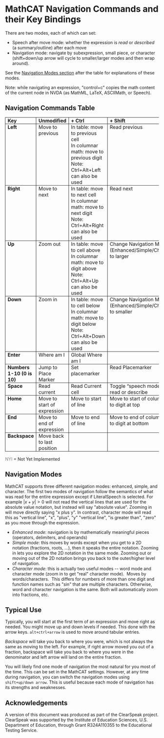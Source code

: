# MathCAT Navigation Commands and their Key Bindings

There are two modes, each of which can set:
* Speech after move mode: whether the expression is <i>read</i> or <i>described</i>
(a summary/outline) after each move
* Navigation mode: navigate by subexpression, small piece, or
character (shift+down/up arrow will cycle to smaller/larger modes and then wrap
around).

See the [Navigation Modes section](#navigation-modes) after the table for explanations of these modes.

Note: while navigating an expression, "control+c" copies the math content of the current node in NVDA (as MathML, LaTeX, ASCIIMath, or Speech).



## Navigation Commands Table
<table class=MsoTableGrid border=1 cellspacing=0 cellpadding=0
 style='border-collapse:collapse;border:none'>
 <thead>
  <tr style='page-break-inside:avoid'>
   <td valign=top style='border:solid 1.0pt;padding:0in 5.4pt 0in 5.4pt'>
   <a
   name="Table_of_Keybindings"><b>Key</b></a>
   </td>
   <td valign=top style='border:solid 1.0pt;border-left:none;
   padding:0in 5.4pt 0in 5.4pt'>
   <b>Unmodified</b>
   </td>
   <td valign=top style='border:solid 1.0pt;border-left:none;
   padding:0in 5.4pt 0in 5.4pt'>
   <b>+ Ctrl</b>
   </td>
   <td valign=top style='border:solid 1.0pt;border-left:none;
   padding:0in 5.4pt 0in 5.4pt'>
   <b>+ Shift</b>
   </td>
   <td valign=top style='border:solid 1.0pt;border-left:none;
   padding:0in 5.4pt 0in 5.4pt'>
   <b>+Cntrl+Shift</b>
   </td>
  </tr>
 </thead>
 <tr style='page-break-inside:avoid'>
  <td valign=top style='border:solid 1.0pt;border-top:none;
  padding:0in 5.4pt 0in 5.4pt'>
  <b>Left</b>
  </td>
  <td valign=top style='border-top:none;border-left:none;border-bottom:solid 1.0pt;
  border-right:solid 1.0pt;padding:0in 5.4pt 0in 5.4pt'>
  Move to
  previous
  </td>
  <td valign=top style='border-top:none;border-left:none;border-bottom:solid 1.0pt;
  border-right:solid 1.0pt;padding:0in 5.4pt 0in 5.4pt'>
  In table: move to previous cell<br/>
  In columnar math: move to previous digit<br/>
  Note: Ctrl+Alt+Left can also be used
  </td>
  <td valign=top style='border-top:none;border-left:none;border-bottom:solid 1.0pt;
  border-right:solid 1.0pt;padding:0in 5.4pt 0in 5.4pt'>
  Read previous
  </td>
  <td valign=top style='border-top:none;border-left:none;border-bottom:solid 1.0pt;
  border-right:solid 1.0pt;padding:0in 5.4pt 0in 5.4pt'>
  Describe
  previous
  </td>
 </tr>
 <tr style='page-break-inside:avoid'>
  <td valign=top style='border:solid 1.0pt;border-top:none;
  padding:0in 5.4pt 0in 5.4pt'>
  <b>Right</b>
  </td>
  <td valign=top style='border-top:none;border-left:none;border-bottom:solid 1.0pt;
  border-right:solid 1.0pt;padding:0in 5.4pt 0in 5.4pt'>
  Move to next 
  </td>
  <td valign=top style='border-top:none;border-left:none;border-bottom:solid 1.0pt;
  border-right:solid 1.0pt;padding:0in 5.4pt 0in 5.4pt'>
  In table: move to next cell<br/>
  In columnar math: move to next digit<br/>
  Note: Ctrl+Alt+Right can also be used
  </td>
  <td valign=top style='border-top:none;border-left:none;border-bottom:solid 1.0pt;
  border-right:solid 1.0pt;padding:0in 5.4pt 0in 5.4pt'>
  Read next
  </td>
  <td valign=top style='border-top:none;border-left:none;border-bottom:solid 1.0pt;
  border-right:solid 1.0pt;padding:0in 5.4pt 0in 5.4pt'>
  Describe next
  </td>
 </tr>
 <tr style='page-break-inside:avoid'>
  <td valign=top style='border:solid 1.0pt;border-top:none;
  padding:0in 5.4pt 0in 5.4pt'>
  <b>Up</b>
  </td>
  <td valign=top style='border-top:none;border-left:none;border-bottom:solid 1.0pt;
  border-right:solid 1.0pt;padding:0in 5.4pt 0in 5.4pt'>
  Zoom out
  </td>
  <td valign=top style='border-top:none;border-left:none;border-bottom:solid 1.0pt;
  border-right:solid 1.0pt;padding:0in 5.4pt 0in 5.4pt'>
  In table: move to cell above<br/>
  In columnar math: move to digit above<br/>
  Note: Ctrl+Alt+Up can also be used
  </td>
  <td valign=top style='border-top:none;border-left:none;border-bottom:solid 1.0pt;
  border-right:solid 1.0pt;padding:0in 5.4pt 0in 5.4pt'>
  Change
  Navigation Mode (Enhanced/Simple/Character) to larger
  </td>
  <td valign=top style='border-top:none;border-left:none;border-bottom:solid 1.0pt;
  border-right:solid 1.0pt;padding:0in 5.4pt 0in 5.4pt'>
  Zoom out all
  the way
  </td>
 </tr>
 <tr style='page-break-inside:avoid'>
  <td valign=top style='border:solid 1.0pt;border-top:none;
  padding:0in 5.4pt 0in 5.4pt'>
  <b>Down</b>
  </td>
  <td valign=top style='border-top:none;border-left:none;border-bottom:solid 1.0pt;
  border-right:solid 1.0pt;padding:0in 5.4pt 0in 5.4pt'>
  Zoom in 
  </td>
  <td valign=top style='border-top:none;border-left:none;border-bottom:solid 1.0pt;
  border-right:solid 1.0pt;padding:0in 5.4pt 0in 5.4pt'>
  In table: move to cell below<br/>
  In columnar math: move to digit below<br/>
  Note: Ctrl+Alt+Down can also be used
  </td>
  <td valign=top style='border-top:none;border-left:none;border-bottom:solid 1.0pt;
  border-right:solid 1.0pt;padding:0in 5.4pt 0in 5.4pt'>
  Change
  Navigation Mode (Enhanced/Simple/Character) to smaller
  </td>
  <td valign=top style='border-top:none;border-left:none;border-bottom:solid 1.0pt;
  border-right:solid 1.0pt;padding:0in 5.4pt 0in 5.4pt'>
  Zoom in all
  the way
  </td>
 </tr>
 <tr style='page-break-inside:avoid'>
  <td valign=top style='border:solid 1.0pt;border-top:none;
  padding:0in 5.4pt 0in 5.4pt'>
  <b>Enter</b>
  </td>
  <td valign=top style='border-top:none;border-left:none;border-bottom:solid 1.0pt;
  border-right:solid 1.0pt;padding:0in 5.4pt 0in 5.4pt'>
  Where am I
  </td>
  <td valign=top style='border-top:none;border-left:none;border-bottom:solid 1.0pt;
  border-right:solid 1.0pt;padding:0in 5.4pt 0in 5.4pt'>
  Global Where
  am I
  </td>
  <td valign=top style='border-top:none;border-left:none;border-bottom:solid 1.0pt;
  border-right:solid 1.0pt;padding:0in 5.4pt 0in 5.4pt'>
  &nbsp;
  </td>
  <td valign=top style='border-top:none;border-left:none;border-bottom:solid 1.0pt;
  border-right:solid 1.0pt;padding:0in 5.4pt 0in 5.4pt'>
  &nbsp;
  </td>
 </tr>
 <tr style='page-break-inside:avoid'>
  <td valign=top style='border:solid 1.0pt;border-top:none;
  padding:0in 5.4pt 0in 5.4pt'>
  <b>Numbers<br>
  1-10 (0 is 10)</b>
  </td>
  <td valign=top style='border-top:none;border-left:none;border-bottom:solid 1.0pt;
  border-right:solid 1.0pt;padding:0in 5.4pt 0in 5.4pt'>
  Jump to Place
  Marker
  </td>
  <td valign=top style='border-top:none;border-left:none;border-bottom:solid 1.0pt;
  border-right:solid 1.0pt;padding:0in 5.4pt 0in 5.4pt'>
  Set
  placemarker
  </td>
  <td valign=top style='border-top:none;border-left:none;border-bottom:solid 1.0pt;
  border-right:solid 1.0pt;padding:0in 5.4pt 0in 5.4pt'>
  Read
  Placemarker
  </td>
  <td valign=top style='border-top:none;border-left:none;border-bottom:solid 1.0pt;
  border-right:solid 1.0pt;padding:0in 5.4pt 0in 5.4pt'>
  Describe
  Placemarker
  </td>
 </tr>
 <tr style='page-break-inside:avoid'>
  <td valign=top style='border:solid 1.0pt;border-top:none;
  padding:0in 5.4pt 0in 5.4pt'>
  <b>Space</b>
  </td>
  <td valign=top style='border-top:none;border-left:none;border-bottom:solid 1.0pt;
  border-right:solid 1.0pt;padding:0in 5.4pt 0in 5.4pt'>
  Read current
  </td>
  <td valign=top style='border-top:none;border-left:none;border-bottom:solid 1.0pt;
  border-right:solid 1.0pt;padding:0in 5.4pt 0in 5.4pt'>
  Read Current
  cell
  </td>
  <td valign=top style='border-top:none;border-left:none;border-bottom:solid 1.0pt;
  border-right:solid 1.0pt;padding:0in 5.4pt 0in 5.4pt'>
  Toggle
  “speech mode” to read or describe
  </td>
  <td valign=top style='border-top:none;border-left:none;border-bottom:solid 1.0pt;
  border-right:solid 1.0pt;padding:0in 5.4pt 0in 5.4pt'>
  Describe
  current
  </td>
 </tr>
 <tr style='page-break-inside:avoid'>
  <td valign=top style='border:solid 1.0pt;border-top:none;
  padding:0in 5.4pt 0in 5.4pt'>
  <b>Home</b>
  </td>
  <td valign=top style='border-top:none;border-left:none;border-bottom:solid 1.0pt;
  border-right:solid 1.0pt;padding:0in 5.4pt 0in 5.4pt'>
  Move to start
  of expression
  </td>
  <td valign=top style='border-top:none;border-left:none;border-bottom:solid 1.0pt;
  border-right:solid 1.0pt;padding:0in 5.4pt 0in 5.4pt'>
  Move to start
  of line
  </td>
  <td valign=top style='border-top:none;border-left:none;border-bottom:solid 1.0pt;
  border-right:solid 1.0pt;padding:0in 5.4pt 0in 5.4pt'>
  Move to start
  of column
  Move to digit
  at top
  </td>
  <td valign=top style='border-top:none;border-left:none;border-bottom:solid 1.0pt;
  border-right:solid 1.0pt;padding:0in 5.4pt 0in 5.4pt'>
  NYI: Read from start of expression</span>
  </td>
 </tr>
 <tr style='page-break-inside:avoid'>
  <td valign=top style='border:solid 1.0pt;border-top:none;
  padding:0in 5.4pt 0in 5.4pt'>
  <b>End</b>
  </td>
  <td valign=top style='border-top:none;border-left:none;border-bottom:solid 1.0pt;
  border-right:solid 1.0pt;padding:0in 5.4pt 0in 5.4pt'>
  Move to end
  of expression
  </td>
  <td valign=top style='border-top:none;border-left:none;border-bottom:solid 1.0pt;
  border-right:solid 1.0pt;padding:0in 5.4pt 0in 5.4pt'>
  Move to end
  of line
  </td>
  <td valign=top style='border-top:none;border-left:none;border-bottom:solid 1.0pt;
  border-right:solid 1.0pt;padding:0in 5.4pt 0in 5.4pt'>
  Move to end
  of column
  Move to digit
  at bottom
  </td>
  <td valign=top style='border-top:none;border-left:none;border-bottom:solid 1.0pt;
  border-right:solid 1.0pt;padding:0in 5.4pt 0in 5.4pt'>
  NYI: Read to end of expression</span>
  </td>
 </tr>
 <tr style='page-break-inside:avoid'>
  <td valign=top style='border:solid 1.0pt;border-top:none;
  padding:0in 5.4pt 0in 5.4pt'>
  <b>Backspace</b>
  </td>
  <td valign=top style='border-top:none;border-left:none;border-bottom:solid 1.0pt;
  border-right:solid 1.0pt;padding:0in 5.4pt 0in 5.4pt'>
  Move back to
  last position
  </td>
  <td valign=top style='border-top:none;border-left:none;border-bottom:solid 1.0pt;
  border-right:solid 1.0pt;padding:0in 5.4pt 0in 5.4pt'>
  &nbsp;
  </td>
  <td valign=top style='border-top:none;border-left:none;border-bottom:solid 1.0pt;
  border-right:solid 1.0pt;padding:0in 5.4pt 0in 5.4pt'>
  &nbsp;
  </td>
  <td valign=top style='border-top:none;border-left:none;border-bottom:solid 1.0pt;
  border-right:solid 1.0pt;padding:0in 5.4pt 0in 5.4pt'>
  <p style='margin-bottom:0in;line-height:normal;page-break-after:
  avoid'>&nbsp; </p>
  </td>
 </tr>
</table>

<span style='color:gray'>NYI</span> = Not Yet Implemented

## Navigation Modes

MathCAT supports three different navigation modes: enhanced, simple, and character. The first two modes of navigation follow the semantics of what was read for the entire expression except if LiteralSpeech is selected. For example $|x+y| > 0$ will not read the vertical lines that are used for the absolute value notation, but instead will say "absolute value". Zooming in will move directly saying "x plus y". In contrast, character mode will read this as "vertical line", "x", "plus", "y" "vertical line", "is greater than", "zero" as you move through the expression.

* _Enhanced mode_: navigation is by mathematically meaningful pieces (operators, delimiters, and operands)
* _Simple mode_: this moves by words except when you get to a
    2D notation (fractions, roots, ...), then it speaks the entire notation.
    Zooming in lets you explore the 2D notation in the same mode. Zooming out or
    moving out of the 2D notation brings you back to the outer/higher level of
    navigation.
* _Character mode_: this is actually two useful modes --
    word mode and character mode (zoom in to get &quot;real&quot; character mode).
    &nbsp;Moves by words/characters. &nbsp;This differs for numbers of more than
    one digit and function names such as &quot;sin&quot; that are multiple
    characters. Otherwise, word and character navigation is the same. Both will
    automatically zoom into fractions, etc.

## Typical Use

Typically, you will start at the first term of an expression and move right as needed.
You might move up and down levels if needed. This done with the arrow keys.
`alt+ctrl+arrow` is used to move around tabular entries.

<i>Backspace</i> will take you back to where you were, which
is not always the same as moving to the left. For example, if right arrow moved
you out of a fraction, backspace will take you back to where you were in the
denominator and left arrow will land on the entire fraction.

You will likely find one mode of navigation the most natural for you most of the time.
This can be set in the MathCAT settings.
However, at any time during navigation, you can switch the navigation modes using `shift+up/down arrow`.
This is useful because each mode of navigation has its strengths and weaknesses.

## Acknowledgements
A version of this document was produced as part of the ClearSpeak project.
ClearSpeak was supported by the Institute of Education Sciences, U.S. Department of Education, through Grant R324A110355 to the Educational Testing Service. 
